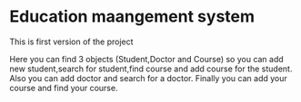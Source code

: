 # Education maangement system
This is first version of the project

Here you can find 3 objects (Student,Doctor and Course) so you can add new student,search for student,find course and add course for the student.
Also you can add doctor and search for a doctor. Finally you can add your course and find your course.
